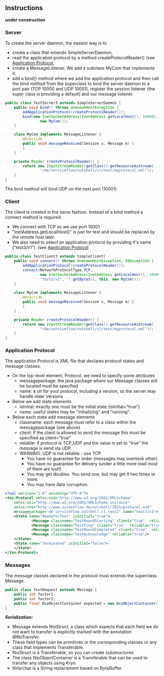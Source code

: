 ## Instructions

__under construction__

### Server 

To create the server daemon, the easiest way is to
 
* create a class that extends SimpleServerDaemon,
* read the application protocol by a method createProtocolReader() 
  (see [Application Protocol](#Application_Protocol),
* create a MessageListener. We add a subclass MyCom that implements it.
* add a bind() method where we add the application protocol and then
call the bind method from the superclass to bind the server daemon 
to a port pair (TCP 10000 and UDP 10001), register the session listener
(the super class is providing a default) and our message listener.

``` java
public class TestServer3 extends SimpleServerDaemon {
	public void bind() throws UnknownHostException {
		addApplicationProtocol(createProtocolReader());
		bind(new InetSocketAddress(InetAddress.getLocalHost(), 10000), this,
				new MyCom());
	}

	class MyCom implements MessageListener {
		@Override
		public void messageReceived(Session s, Message m) {
		}
	}

	private Reader createProtocolReader() {
		return new InputStreamReader(getClass().getResourceAsStream(
				"/de/serviceflow/nutshell/cl/test/myprotocol.xml"));
	}
}
```

The bind method will bind UDP on the next port (10001).

### Client

The client is created in the same fashion. Instead of a bind method a
connect method is required. 

* We connect with TCP so we use port 10001.
* "InetAddress.getLocalHost()" is just for test and should be replaced by the remote host later.
* We also need to select an application protocol by providing it's name ("test3/v1").
(see [Application Protocol](#Application_Protocol)

``` java
public class TestClient3 extends SimpleClient{
	public void connect() throws UnknownHostException, IOException {
		addApplicationProtocol(createProtocolReader());
		connect(NetworkProtocolType.TCP,
				new InetSocketAddress(InetAddress.getLocalHost(), 10000),
				"test3/v1", "".getBytes(), this, new MyCom());
	}
	
	class MyCom implements MessageListener {
		@Override
		public void messageReceived(Session s, Message m) {
		}
	}

	private Reader createProtocolReader() {
		return new InputStreamReader(getClass().getResourceAsStream(
				"/de/serviceflow/nutshell/cl/test/myprotocol.xml"));
	}
}
```

### Application Protocol

The application Protocol is XML file that declares protocol states
and message classes.

* On the top-level element, Protocol, we need to specify some attributes
    * messagepackage: the java package where our Message classes will be located must be specified
	* name: a uri for your protocol, including a version, so the server may handle older versions
* Below we add state elements
	* isInitial: exactly one must be the initial state (isInitial="true")
	* name: useful states may be "initializing" and "running".
* Below each state add message elements
	* classname: each message must refer to a class within the messagepackage (see above)
	* client: if the client is allowed to send the message this must be specified as client="true" 
	* reliable: if protocol is TCP_UDP and the value is set to "true" the message is send via UDP.
	* WARNING: UDP is not reliable - use TCP. 
		* You have no guarantee for order (messages may overtook other)
		* You have no guarantee for delivery (under a little more load most of them are lost!)
		* You may get doubles. You send one, but may get it two times or more.
		* You may have data corruption.
	
``` xml
<?xml version="1.0" encoding="UTF-8"?>
<tns:Protocol xmlns:xsd="http://www.w3.org/2001/XMLSchema"
	xmlns:xsi="http://www.w3.org/2001/XMLSchema-instance"  
	xmlns:tns="http://www.screenflow.de/nutshell/2015/protocol.xsd"
	messagepackage="de.serviceflow.nutshell.cl.test2" name="test3/v1">
	<State name="ReadyForTest" isInitial="true">
			<Message classname="TestRoundStarting" client="true"  reliable="true"/>
			<Message classname="TestPing" client="true"  reliable="true"/>
			<Message classname="TestRoundCompleted" client="true"  reliable="true"/>
			<Message classname="TestAcknowledge" reliable="true"/>
	</State>
	<State name="Terminated" isInitial="false">
	</State>
</tns:Protocol>
```

### Messages

The message classes declared in the protocol must extends the superclass Message.

``` java
public class TestRequest extends Message {
	public int factor1;
	public int factor2;
	public final NioObjectContainer expected = new NioObjectContainer();
}
```

___Serialization:___

* Message extends NioStruct, a class which expects that each field we do not want to transfer is explicitly marked with the annotation @NoTransfer. 
* These field types can be primitives or the corresponding classes or any class that
implements Transferable. 
* NioStruct is a Transferable, so you can create substructures.
* The class NioObjectContainer is a Transferable that can be used to transfer any objects using Kryo.
* NVarchar is a String replacement based on ByteBuffer.


